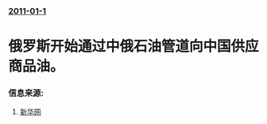 ### [2011-01-1](/news/2011/01/1/index.md)

##### 
# 俄罗斯开始通过中俄石油管道向中国供应商品油。




### 信息来源:

1. [新华网](http://news.xinhuanet.com/world/2011-01/01/c_13673215.htm)
